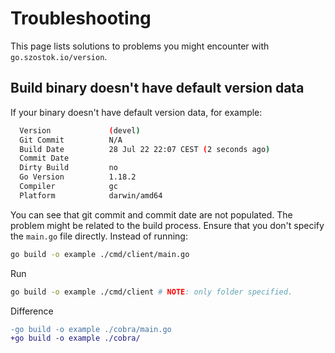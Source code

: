 # Troubleshooting

This page lists solutions to problems you might encounter with `go.szostok.io/version`.

## Build binary doesn't have default version data

If your binary doesn't have default version data, for example:
```bash
  Version             (devel)
  Git Commit          N/A
  Build Date          28 Jul 22 22:07 CEST (2 seconds ago)
  Commit Date
  Dirty Build         no
  Go Version          1.18.2
  Compiler            gc
  Platform            darwin/amd64
```

You can see that git commit and commit date are not populated. The problem might be related to the build process. Ensure that you don't specify the `main.go` file directly.
Instead of running:
```bash
go build -o example ./cmd/client/main.go
```
Run
```bash
go build -o example ./cmd/client # NOTE: only folder specified.
```

Difference
```diff
-go build -o example ./cobra/main.go
+go build -o example ./cobra/
```
